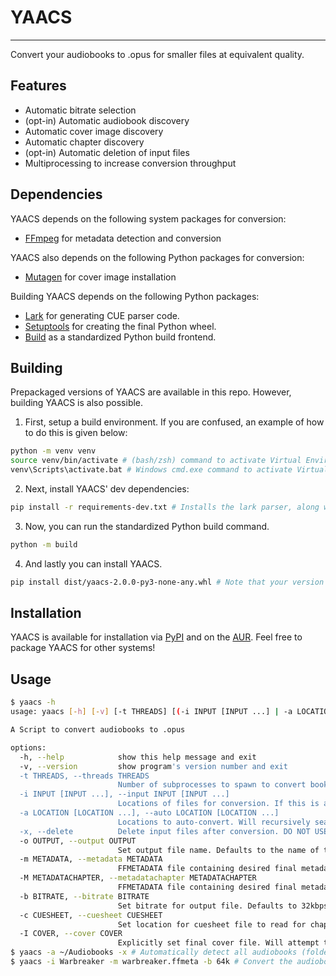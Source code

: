 # YAACS

---

Convert your audiobooks to .opus for smaller files at equivalent quality.

## Features

- Automatic bitrate selection
- (opt-in) Automatic audiobook discovery
- Automatic cover image discovery
- Automatic chapter discovery
- (opt-in) Automatic deletion of input files
- Multiprocessing to increase conversion throughput

## Dependencies

YAACS depends on the following system packages for conversion:

- [FFmpeg](https://ffmpeg.org/) for metadata detection and conversion

YAACS also depends on the following Python packages for conversion:

- [Mutagen](https://mutagen.readthedocs.io/en/latest/) for cover image installation

Building YAACS depends on the following Python packages:

- [Lark](https://github.com/lark-parser/lark) for generating CUE parser code.
- [Setuptools](https://github.com/pypa/setuptools) for creating the final Python wheel.
- [Build](https://github.com/pypa/build) as a standardized Python build frontend.

## Building

Prepackaged versions of YAACS are available in this repo. However, building YAACS is also possible.

1. First, setup a build environment. If you are confused, an example of how to do this is given below:

```bash
python -m venv venv
source venv/bin/activate # (bash/zsh) command to activate Virtual Environment
venv\Scripts\activate.bat # Windows cmd.exe command to activate Virtual Environment
```

2. Next, install YAACS' dev dependencies:

```bash
pip install -r requirements-dev.txt # Installs the lark parser, along with build software for Python

```

3. Now, you can run the standardized Python build command.

```bash
python -m build
```

4. And lastly you can install YAACS.

```bash
pip install dist/yaacs-2.0.0-py3-none-any.whl # Note that your version of YAACS may generate a differently named file.
```

## Installation

YAACS is available for installation via [PyPI](https://pypi.org/project/yaacs/) and on the [AUR](https://aur.archlinux.org/packages/yaacs). Feel free to package YAACS for other systems!

## Usage

```sh
$ yaacs -h
usage: yaacs [-h] [-v] [-t THREADS] [(-i INPUT [INPUT ...] | -a LOCATION [LOCATION ...]) [-x] [-o OUTPUT] [-m METADATA | -M METADATACHAPTER] [-b BITRATE] [-c CUESHEET] [-I COVER]]+

A Script to convert audiobooks to .opus

options:
  -h, --help            show this help message and exit
  -v, --version         show program's version number and exit
  -t THREADS, --threads THREADS
                        Number of subprocesses to spawn to convert books. Not specifying or 0 will default to core count.
  -i INPUT [INPUT ...], --input INPUT [INPUT ...]
                        Locations of files for conversion. If this is a directory, all audio files recursively contained will be merged into one file.
  -a LOCATION [LOCATION ...], --auto LOCATION [LOCATION ...]
                        Locations to auto-convert. Will recursively search for subfolders which contain no other directories and contain audio file(s). These files will be converted/merged.
  -x, --delete          Delete input files after conversion. DO NOT USE THIS IF YOU DON'T HAVE COMPLETE CONFIDENCE IN THIS TOOL.
  -o OUTPUT, --output OUTPUT
                        Set output file name. Defaults to the name of the first input file with a .opus extension
  -m METADATA, --metadata METADATA
                        FFMETADATA file containing desired final metadata. Use -M if the metadata also contains chapter information
  -M METADATACHAPTER, --metadatachapter METADATACHAPTER
                        FFMETADATA file containing desired final metadata along with chapter data. Use -m to preserve automatic chapter detection.
  -b BITRATE, --bitrate BITRATE
                        Set bitrate for output file. Defaults to 32kbps for inputs under 192kbps, and 192kbps for inputs above that threshold.
  -c CUESHEET, --cuesheet CUESHEET
                        Set location for cuesheet file to read for chapter data. Only works if the input is a singular file.
  -I COVER, --cover COVER
                        Explicitly set final cover file. Will attempt to autodiscover cover if not set.
$ yaacs -a ~/Audiobooks -x # Automatically detect all audiobooks (folders with no subfolders containing audio files) in ~/Audiobooks and convert them. Delete after conversion.
$ yaacs -i Warbreaker -m warbreaker.ffmeta -b 64k # Convert the audiobook within the Warbreaker folder at a bitrate of 64kbps. Use the warbreaker.ffmeta file for metadata, but still auto-detect chapters.
```
